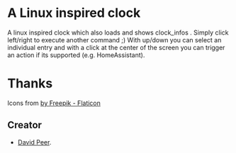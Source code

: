 # A Linux inspired clock


A linux inspired clock which also loads and shows clock_infos .
Simply click left/right to execute another command ;)
With up/down you can select an individual entry and with a click at the
center of the screen you can trigger an action if its supported (e.g. HomeAssistant).

# Thanks
Icons from <a href="https://www.flaticon.com/free-icons" title="icons">by Freepik - Flaticon</a>

## Creator
- [David Peer](https://github.com/peerdavid).